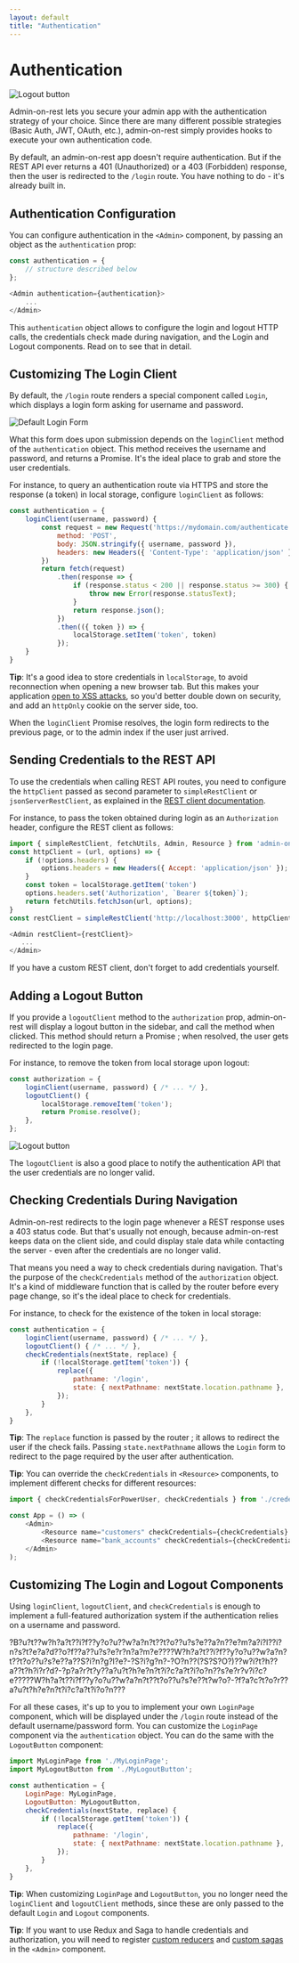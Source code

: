 ```yaml
---
layout: default
title: "Authentication"
---
```


# Authentication

![Logout button](./img/login.gif)

Admin-on-rest lets you secure your admin app with the authentication strategy of your choice. Since there are many different possible strategies (Basic Auth, JWT, OAuth, etc.), admin-on-rest simply provides hooks to execute your own authentication code.

By default, an admin-on-rest app doesn't require authentication. But if the REST API ever returns a 401 (Unauthorized) or a 403 (Forbidden) response, then the user is redirected to the `/login` route. You have nothing to do - it's already built in.

## Authentication Configuration

You can configure authentication in the `<Admin>` component, by passing an object as the `authentication` prop:

```js
const authentication = {
    // structure described below
};

<Admin authentication={authentication}>
    ...
</Admin>
```

This `authentication` object allows to configure the login and logout HTTP calls, the credentials check made during navigation, and the Login and Logout components. Read on to see that in detail.

## Customizing The Login Client

By default, the `/login` route renders a special component called `Login`, which displays a login form asking for username and password.

![Default Login Form](./img/login-form.png)

What this form does upon submission depends on the `loginClient` method of the `authentication` object. This method receives the username and password, and returns a Promise. It's the ideal place to grab and store the user credentials.

For instance, to query an authentication route via HTTPS and store the response (a token) in local storage, configure `loginClient` as follows:

```js
const authentication = {
    loginClient(username, password) {
        const request = new Request('https://mydomain.com/authenticate', {
            method: 'POST',
            body: JSON.stringify({ username, password }),
            headers: new Headers({ 'Content-Type': 'application/json' }),
        })
        return fetch(request)
            .then(response => {
                if (response.status < 200 || response.status >= 300) {
                    throw new Error(response.statusText);
                }
                return response.json();
            })
            .then(({ token }) => {
                localStorage.setItem('token', token)
            });
    }
}
```

**Tip**: It's a good idea to store credentials in `localStorage`, to avoid reconnection when opening a new browser tab. But this makes your application [open to XSS attacks](http://www.redotheweb.com/2015/11/09/api-security.html), so you'd better double down on security, and add an `httpOnly` cookie on the server side, too.

When the `loginClient` Promise resolves, the login form redirects to the previous page, or to the admin index if the user just arrived.

## Sending Credentials to the REST API

To use the credentials when calling REST API routes, you need to configure the `httpClient` passed as second parameter to `simpleRestClient` or `jsonServerRestClient`, as explained in the [REST client documentation](RestClients.html#adding-custom-headers).

For instance, to pass the token obtained during login as an `Authorization` header, configure the REST client as follows:

```js
import { simpleRestClient, fetchUtils, Admin, Resource } from 'admin-on-rest';
const httpClient = (url, options) => {
    if (!options.headers) {
        options.headers = new Headers({ Accept: 'application/json' });
    }
    const token = localStorage.getItem('token')
    options.headers.set('Authorization', `Bearer ${token}`);
    return fetchUtils.fetchJson(url, options);
}
const restClient = simpleRestClient('http://localhost:3000', httpClient);

<Admin restClient={restClient}>
   ...
</Admin>
```

If you have a custom REST client, don't forget to add credentials yourself.

## Adding a Logout Button

If you provide a `logoutClient` method to the `authorization` prop, admin-on-rest will display a logout button in the sidebar, and call the method when clicked. This method should return a Promise ; when resolved, the user gets redirected to the login page.

For instance, to remove the token from local storage upon logout:

```js
const authorization = {
    loginClient(username, password) { /* ... */ },
    logoutClient() {
        localStorage.removeItem('token');
        return Promise.resolve();
    },
};
```

![Logout button](./img/logout.gif)

The `logoutClient` is also a good place to notify the authentication API that the user credentials are no longer valid.

## Checking Credentials During Navigation

Admin-on-rest redirects to the login page whenever a REST response uses a 403 status code. But that's usually not enough, because admin-on-rest keeps data on the client side, and could display stale data while contacting the server - even after the credentials are no longer valid.

That means you need a way to check credentials during navigation. That's the purpose of the `checkCredentials` method of the `authorization` object. It's a kind of middleware function that is called by the router before every page change, so it's the ideal place to check for credentials.

For instance, to check for the existence of the token in local storage:

```js
const authentication = {
    loginClient(username, password) { /* ... */ },
    logoutClient() { /* ... */ },
    checkCredentials(nextState, replace) {
        if (!localStorage.getItem('token')) {
            replace({
                pathname: '/login',
                state: { nextPathname: nextState.location.pathname },
            });
        }
    },
}
```

**Tip**: The `replace` function is passed by the router ; it allows to redirect the user if the check fails. Passing `state.nextPathname` allows the `Login` form to redirect to the page required by the user after authentication.

**Tip**: You can override the `checkCredentials` in `<Resource>` components, to implement different checks for different resources:

```js
import { checkCredentialsForPowerUser, checkCredentials } from './credentials';

const App = () => (
    <Admin>
        <Resource name="customers" checkCredentials={checkCredentials} list={CustomersList} />
        <Resource name="bank_accounts" checkCredentials={checkCredentialsForPowerUser} list={AccountsList} />
    </Admin>
);
```

## Customizing The Login and Logout Components

Using `loginClient`, `logoutClient`, and `checkCredentials` is enough to implement a full-featured authorization system if the authentication relies on a username and password.

?B?u?t??w?h?a?t??i?f??y?o?u??w?a?n?t??t?o??u?s?e??a?n??e?m?a?i?l??i?n?s?t?e?a?d??o?f??a??u?s?e?r?n?a?m?e????W?h?a?t??i?f??y?o?u??w?a?n?t??t?o??u?s?e??a??S?i?n?g?l?e?-?S?i?g?n?-?O?n??(?S?S?O?)??w?i?t?h??a??t?h?i?r?d?-?p?a?r?t?y??a?u?t?h?e?n?t?i?c?a?t?i?o?n??s?e?r?v?i?c?e?????W?h?a?t??i?f??y?o?u??w?a?n?t??t?o??u?s?e??t?w?o?-?f?a?c?t?o?r??a?u?t?h?e?n?t?i?c?a?t?i?o?n???

For all these cases, it's up to you to implement your own `LoginPage` component, which will be displayed under the `/login` route instead of the default username/password form. You can customize the `LoginPage` component via the `authentication` object. You can do the same with the `LogoutButton` component:

```js
import MyLoginPage from './MyLoginPage';
import MyLogoutButton from './MyLogoutButton';

const authentication = {
    LoginPage: MyLoginPage,
    LogoutButton: MyLogoutButton,
    checkCredentials(nextState, replace) {
        if (!localStorage.getItem('token')) {
            replace({
                pathname: '/login',
                state: { nextPathname: nextState.location.pathname },
            });
        }
    },
}
```

**Tip**: When customizing `LoginPage` and `LogoutButton`, you no longer need the `loginClient` and `logoutClient` methods, since these are only passed to the default `Login` and `Logout` components.

**Tip**: If you want to use Redux and Saga to handle credentials and authorization, you will need to register  [custom reducers](./AdminResource.html#customreducers) and [custom sagas](./AdminResource.html#customsagas) in the `<Admin>` component.
